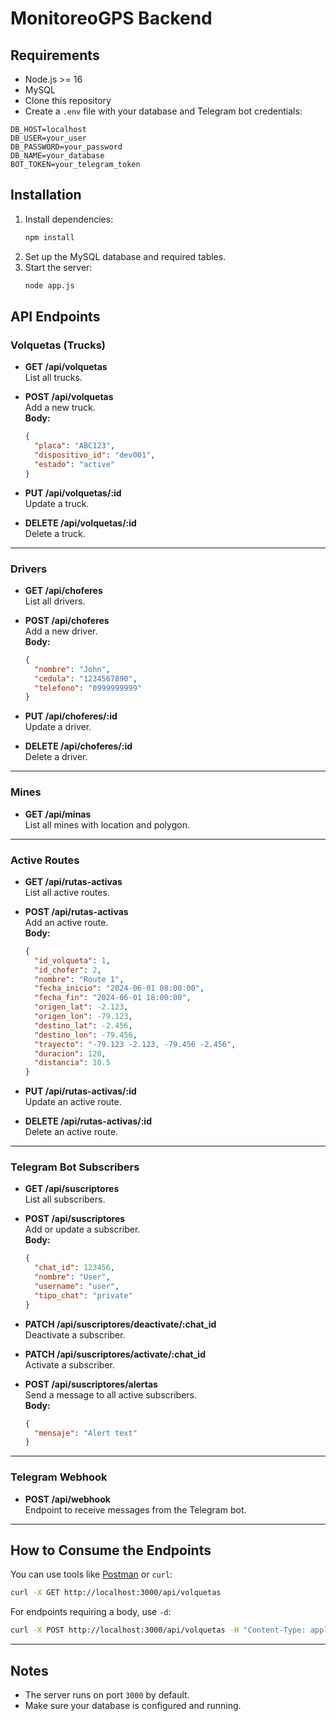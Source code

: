 # MonitoreoGPS Backend

## Requirements

- Node.js >= 16
- MySQL
- Clone this repository
- Create a `.env` file with your database and Telegram bot credentials:

```
DB_HOST=localhost
DB_USER=your_user
DB_PASSWORD=your_password
DB_NAME=your_database
BOT_TOKEN=your_telegram_token
```

## Installation

1. Install dependencies:
   ```sh
   npm install
   ```
2. Set up the MySQL database and required tables.
3. Start the server:
   ```sh
   node app.js
   ```

## API Endpoints

### Volquetas (Trucks)

- **GET /api/volquetas**  
  List all trucks.

- **POST /api/volquetas**  
  Add a new truck.  
  **Body:**  
  ```json
  {
    "placa": "ABC123",
    "dispositivo_id": "dev001",
    "estado": "active"
  }
  ```

- **PUT /api/volquetas/:id**  
  Update a truck.

- **DELETE /api/volquetas/:id**  
  Delete a truck.

---

### Drivers

- **GET /api/choferes**  
  List all drivers.

- **POST /api/choferes**  
  Add a new driver.  
  **Body:**  
  ```json
  {
    "nombre": "John",
    "cedula": "1234567890",
    "telefono": "0999999999"
  }
  ```

- **PUT /api/choferes/:id**  
  Update a driver.

- **DELETE /api/choferes/:id**  
  Delete a driver.

---

### Mines

- **GET /api/minas**  
  List all mines with location and polygon.

---

### Active Routes

- **GET /api/rutas-activas**  
  List all active routes.

- **POST /api/rutas-activas**  
  Add an active route.  
  **Body:**  
  ```json
  {
    "id_volqueta": 1,
    "id_chofer": 2,
    "nombre": "Route 1",
    "fecha_inicio": "2024-06-01 08:00:00",
    "fecha_fin": "2024-06-01 18:00:00",
    "origen_lat": -2.123,
    "origen_lon": -79.123,
    "destino_lat": -2.456,
    "destino_lon": -79.456,
    "trayecto": "-79.123 -2.123, -79.456 -2.456",
    "duracion": 120,
    "distancia": 10.5
  }
  ```

- **PUT /api/rutas-activas/:id**  
  Update an active route.

- **DELETE /api/rutas-activas/:id**  
  Delete an active route.

---

### Telegram Bot Subscribers

- **GET /api/suscriptores**  
  List all subscribers.

- **POST /api/suscriptores**  
  Add or update a subscriber.  
  **Body:**  
  ```json
  {
    "chat_id": 123456,
    "nombre": "User",
    "username": "user",
    "tipo_chat": "private"
  }
  ```

- **PATCH /api/suscriptores/deactivate/:chat_id**  
  Deactivate a subscriber.

- **PATCH /api/suscriptores/activate/:chat_id**  
  Activate a subscriber.

- **POST /api/suscriptores/alertas**  
  Send a message to all active subscribers.  
  **Body:**  
  ```json
  {
    "mensaje": "Alert text"
  }
  ```

---

### Telegram Webhook

- **POST /api/webhook**  
  Endpoint to receive messages from the Telegram bot.

---

## How to Consume the Endpoints

You can use tools like [Postman](https://www.postman.com/) or `curl`:

```sh
curl -X GET http://localhost:3000/api/volquetas
```

For endpoints requiring a body, use `-d`:

```sh
curl -X POST http://localhost:3000/api/volquetas -H "Content-Type: application/json" -d '{"placa":"ABC123","dispositivo_id":"dev001","estado":"active"}'
```

---

## Notes

- The server runs on port `3000` by default.
- Make sure your database is configured and running.